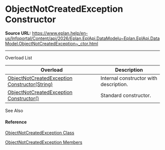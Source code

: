 # ObjectNotCreatedException Constructor

**Source URL:** https://www.eplan.help/en-us/Infoportal/Content/api/2026/Eplan.EplApi.DataModelu~Eplan.EplApi.DataModel.ObjectNotCreatedException~_ctor.html

---

Overload List

| Overload | Description |
| --- | --- |
| [ObjectNotCreatedException Constructor(String)](Eplan.EplApi.DataModelu~Eplan.EplApi.DataModel.ObjectNotCreatedException~_ctor(String).html) | Internal constructor with description. |
| [ObjectNotCreatedException Constructor()](Eplan.EplApi.DataModelu~Eplan.EplApi.DataModel.ObjectNotCreatedException~_ctor().html) | Standard constructor. |



See Also

#### Reference

[ObjectNotCreatedException Class](Eplan.EplApi.DataModelu~Eplan.EplApi.DataModel.ObjectNotCreatedException.html)
  
[ObjectNotCreatedException Members](Eplan.EplApi.DataModelu~Eplan.EplApi.DataModel.ObjectNotCreatedException_members.html)